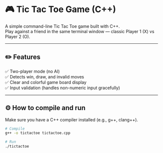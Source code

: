 # 🎮 Tic Tac Toe Game (C++)

A simple command-line Tic Tac Toe game built with C++.  
Play against a friend in the same terminal window — classic Player 1 (X) vs Player 2 (O).

---

## ✏️ **Features**
✅ Two-player mode (no AI)  
✅ Detects win, draw, and invalid moves  
✅ Clear and colorful game board display  
✅ Input validation (handles non-numeric input gracefully)

---

## ⚙️ **How to compile and run**

Make sure you have a C++ compiler installed (e.g., g++, clang++).

```bash
# Compile
g++ -o tictactoe tictactoe.cpp

# Run
./tictactoe
